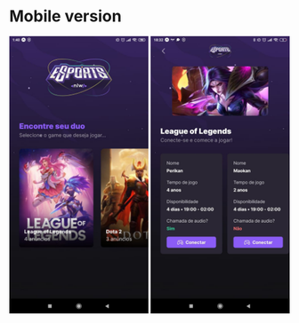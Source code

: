 # Mobile version


<img src="assets/demo.jpeg"  height="500px" >
<img src="assets/demo2.jpeg"  height="500px" >



